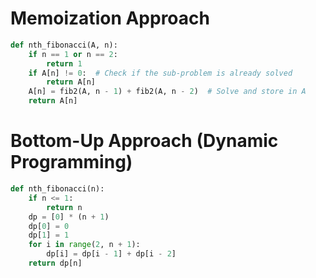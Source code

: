 # Memoization Approach

```python
def nth_fibonacci(A, n):
    if n == 1 or n == 2:
        return 1
    if A[n] != 0:  # Check if the sub-problem is already solved
        return A[n]
    A[n] = fib2(A, n - 1) + fib2(A, n - 2)  # Solve and store in A
    return A[n]
```

# Bottom-Up Approach (Dynamic Programming)

```python
def nth_fibonacci(n):
    if n <= 1:
        return n
	dp = [0] * (n + 1)
    dp[0] = 0
    dp[1] = 1
    for i in range(2, n + 1):
        dp[i] = dp[i - 1] + dp[i - 2]
    return dp[n]
```

